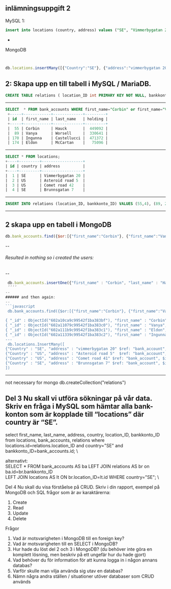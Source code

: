  ####

 
 inlämningsuppgift 2
-
 MySQL 
 1:
 ```sql
 insert into locations (country, address) values ("SE", "Vimmerbygatan 20"), ("US", "Asteroid road 5"), ("US", "Comet road 42"), ("SE", "Brunnsgatan 7");
 ```
-
MongoDB
 ```javascript


 db.locations.insertMany([{"Country":"SE"}, {"address":"vimmerbygatan 20"}, {"Country":"US"}, {"address":"Asteroid road 5"}, {"Country": "US"}, {"address":"Comet road 41"},  {"Country": "SE"}, {"address":"Brunnsgatan 7"} ]);
 ```
 2: 
Skapa upp en till tabell i MySQL / MariaDB.
-----
```sql
CREATE TABLE relations ( location_ID int PRIMARY KEY NOT NULL, bankkonto_ID int UNIQUE NOT NULL, FOREIGN KEY (location_ID) REFERENCES locations(id), FOREIGN KEY (bankkonto_ID) REFERENCES bank_accounts(id));
```
-----
```sql
SELECT  * FROM bank_accounts WHERE first_name="Corbin" or first_name="Vanya" or first_name="Eldon" or first_name="Ingunna"; 
 +-----+------------+-------------+---------+  
 | id  | first_name | last_name   | holding |  
 +-----+------------+-------------+---------+  
 |  55 | Corbin     | Hauck       |  449092 |  
 |  89 | Vanya      | Worsell     |  330641 |  
 | 170 | Ingunna    | Castellucci |  471372 |  
 | 174 | Eldon      | McCartan    |   75096 | 
```
-----
```sql
SELECT * FROM locations; 
+----+---------+------------------+ 
| id | country | address          | 
+----+---------+------------------+ 
|  1 | SE      | Vimmerbygatan 20 | 
|  2 | US      | Asteroid road 5  | 
|  3 | US      | Comet road 42    | 
|  4 | SE      | Brunnsgatan 7    |
```
-----
```sql
INSERT INTO relations (location_ID, bankkonto_ID) VALUES (55,4), (89, 2), (174, 1),  (170, 3);
```
-----
 2 skapa upp en tabell i MongoDB
-----
```javascript
db.bank_accounts.find({$or:[{"first_name":"Corbin"}, {"first_name":"Vanya"},{"first_name":"Eldon"}, {"first_name":"Ingunna"} ]});  
```

--
###### Resulted in nothing so i created the users:
--

```javascript
 db.bank_accounts.insertOne({"first_name" : "Corbin", "last_name" : "Hauck", "holding" : "9999"}) \ db.bank_accounts.insertOne({"first_name":"first_name" : "Vanya", "last_name" : "Worsell", "holding" : "9997"}) \ db.bank_accounts.insertOne({"first_name" : "Eldon", "last_name" : "McCartan", "holding" : "9998"}) \ db.bank_accounts.insertOne({"first_name" : "Ingunna", "last_name" : "Castellucci", "holding" : "8881"})
 ´´´´
-- 
###### and then again:
--
```javascript
 db.bank_accounts.find({$or:[{"first_name":"Corbin"}, {"first_name":"Vanya"},{"first_name":"Eldon"}, {"first_name":"Ingunna"} ]});  \

{ "_id" : ObjectId("602a10ca9c99542f1ba383bf"), "first_name" : "Corbin", "last_name" : "Hauck", "holding" : "9999" } \
{ "_id" : ObjectId("602a11079c99542f1ba383c0"), "first_name" : "Vanya", "last_name" : "Worsell", "holding" : "9997" } \
{ "_id" : ObjectId("602a111b9c99542f1ba383c1"), "first_name" : "Eldon", "last_name" : "McCartan", "holding" : "9998" } \
{ "_id" : ObjectId("602a11339c99542f1ba383c2"), "first_name" : "Ingunna", "last_name" : "Castellucci", "holding" : "8881" } \
---
 db.locations.InsertMany([
{"Country" : "SE", "address" : "vimmerbygatan 20" $ref: "bank_account", $id: ObjectId("602a111b9c99542f1ba383c1") },
{"Country" : "US", "address" : "Asteroid road 5"  $ref: "bank_account", $id: ObjectId("602a11079c99542f1ba383c0") }, 
{"Country" : "US", "address" : "Comet road 41" $ref: "bank_account", $id:  ObjectId("602a11339c99542f1ba383c2")}, 
{"Country" : "SE", "address" : "Brunnsgatan 7" $ref: "bank_account", $id:  ObjectId("602a10ca9c99542f1ba383bf")},
])
```
-----

not necessary for mongo db.createCollection("relations")



 Del 3
 Nu skall vi utföra sökningar på vår data.
 Skriv en fråga i MySQL som hämtar alla bank-konton som är kopplade till “locations” där country är “SE”.
-----
 select first_name, last_name, address, country, location_ID, bankkonto_ID from locations, bank_accounts, relations where locations.id=relations.location_ID and country="SE" and bankkonto_ID=bank_accounts.id; \

alternativt: \
SELECT * FROM bank_accounts AS ba LEFT JOIN relations AS br on ba.id=br.bankkonto_ID \
LEFT JOIN locations AS lt ON br.location_ID=lt.id WHERE country="SE"; \


 Del 4
Nu skall du visa förståelse på CRUD.
Skriv i din rapport, exempel på MongoDB och SQL frågor som är av karaktärerna:
1. Create
2. Read
3. Update
4. Delete

 Frågor
1. Vad är motsvarigheten i MongoDB till en foreign key?
2. Vad är motsvarigheten till en SELECT i MongoDB?
3. Hur hade du löst del 2 och 3 i MongoDB? (du behöver inte göra en komplett lösning,
men beskriv på ett ungefär hur du hade gjort)
4. Vad behöver du för information för att kunna logga in i någon annans databas?
5. Varför skulle man vilja använda sig utav en databas?
6. Nämn några andra ställen / situationer utöver databaser som CRUD används
